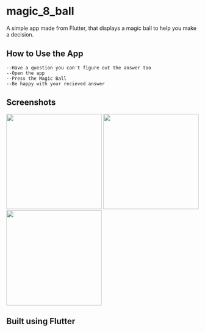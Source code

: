 # magic_8_ball

A simple app made from Flutter, that displays a magic ball to help you make a decision.

## How to Use the App
    --Have a question you can't figure out the answer too
    --Open the app
    --Press the Magic Ball
    --Be happy with your recieved answer

## Screenshots
[<img src = "https://i.imgur.com/hpjdIe9.jpg" width=250>](https://i.imgur.com/hpjdIe9.jpg)
[<img src="https://imgur.com/RWsXKLJ.jpg" width=250>](https://imgur.com/RWsXKLJ.jpg) 
[<img src = "https://imgur.com/zPV1FsF.jpg" width=250>](https://imgur.com/zPV1FsF.jpg)

## Built using Flutter
